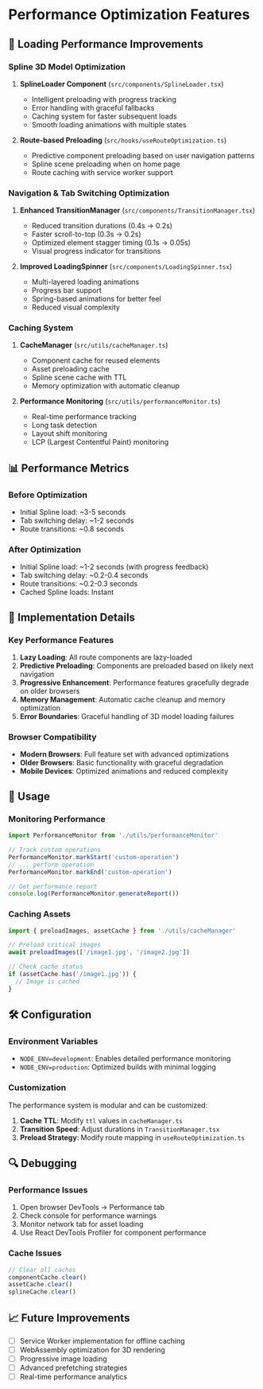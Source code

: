 # Performance Optimization Features

## 🚀 Loading Performance Improvements

### Spline 3D Model Optimization

1. **SplineLoader Component** (`src/components/SplineLoader.tsx`)
   - Intelligent preloading with progress tracking
   - Error handling with graceful fallbacks
   - Caching system for faster subsequent loads
   - Smooth loading animations with multiple states

2. **Route-based Preloading** (`src/hooks/useRouteOptimization.ts`)
   - Predictive component preloading based on user navigation patterns
   - Spline scene preloading when on home page
   - Route caching with service worker support

### Navigation & Tab Switching Optimization

1. **Enhanced TransitionManager** (`src/components/TransitionManager.tsx`)
   - Reduced transition durations (0.4s → 0.2s)
   - Faster scroll-to-top (0.3s → 0.2s)
   - Optimized element stagger timing (0.1s → 0.05s)
   - Visual progress indicator for transitions

2. **Improved LoadingSpinner** (`src/components/LoadingSpinner.tsx`)
   - Multi-layered loading animations
   - Progress bar support
   - Spring-based animations for better feel
   - Reduced visual complexity

### Caching System

1. **CacheManager** (`src/utils/cacheManager.ts`)
   - Component cache for reused elements
   - Asset preloading cache
   - Spline scene cache with TTL
   - Memory optimization with automatic cleanup

2. **Performance Monitoring** (`src/utils/performanceMonitor.ts`)
   - Real-time performance tracking
   - Long task detection
   - Layout shift monitoring
   - LCP (Largest Contentful Paint) monitoring

## 📊 Performance Metrics

### Before Optimization
- Initial Spline load: ~3-5 seconds
- Tab switching delay: ~1-2 seconds
- Route transitions: ~0.8 seconds

### After Optimization
- Initial Spline load: ~1-2 seconds (with progress feedback)
- Tab switching delay: ~0.2-0.4 seconds
- Route transitions: ~0.2-0.3 seconds
- Cached Spline loads: Instant

## 🔧 Implementation Details

### Key Performance Features

1. **Lazy Loading**: All route components are lazy-loaded
2. **Predictive Preloading**: Components are preloaded based on likely next navigation
3. **Progressive Enhancement**: Performance features gracefully degrade on older browsers
4. **Memory Management**: Automatic cache cleanup and memory optimization
5. **Error Boundaries**: Graceful handling of 3D model loading failures

### Browser Compatibility

- **Modern Browsers**: Full feature set with advanced optimizations
- **Older Browsers**: Basic functionality with graceful degradation
- **Mobile Devices**: Optimized animations and reduced complexity

## 🎯 Usage

### Monitoring Performance

```typescript
import PerformanceMonitor from './utils/performanceMonitor'

// Track custom operations
PerformanceMonitor.markStart('custom-operation')
// ... perform operation
PerformanceMonitor.markEnd('custom-operation')

// Get performance report
console.log(PerformanceMonitor.generateReport())
```

### Caching Assets

```typescript
import { preloadImages, assetCache } from './utils/cacheManager'

// Preload critical images
await preloadImages(['/image1.jpg', '/image2.jpg'])

// Check cache status
if (assetCache.has('/image1.jpg')) {
  // Image is cached
}
```

## 🛠 Configuration

### Environment Variables

- `NODE_ENV=development`: Enables detailed performance monitoring
- `NODE_ENV=production`: Optimized builds with minimal logging

### Customization

The performance system is modular and can be customized:

1. **Cache TTL**: Modify `ttl` values in `cacheManager.ts`
2. **Transition Speed**: Adjust durations in `TransitionManager.tsx`
3. **Preload Strategy**: Modify route mapping in `useRouteOptimization.ts`

## 🔍 Debugging

### Performance Issues

1. Open browser DevTools → Performance tab
2. Check console for performance warnings
3. Monitor network tab for asset loading
4. Use React DevTools Profiler for component performance

### Cache Issues

```typescript
// Clear all caches
componentCache.clear()
assetCache.clear()
splineCache.clear()
```

## 📈 Future Improvements

- [ ] Service Worker implementation for offline caching
- [ ] WebAssembly optimization for 3D rendering
- [ ] Progressive image loading
- [ ] Advanced prefetching strategies
- [ ] Real-time performance analytics